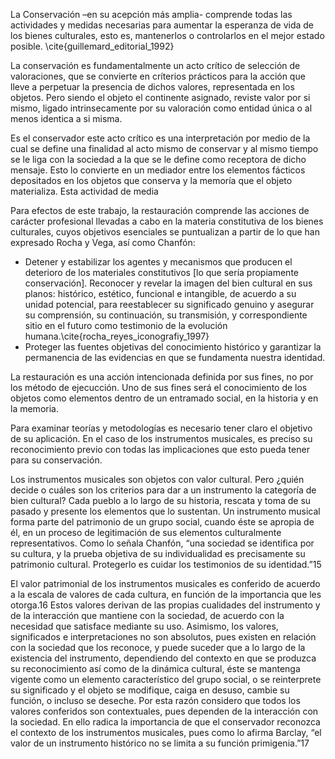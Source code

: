 La Conservación –en su acepción más amplia- comprende todas las actividades y medidas necesarias para aumentar la esperanza de vida de los bienes culturales, esto es, mantenerlos o controlarlos en el mejor estado posible. \cite{guillemard_editorial_1992}

La conservación es fundamentalmente un acto crítico de selección de valoraciones, que se convierte en críterios prácticos para la acción que lleve a perpetuar la presencia de dichos valores, representada en los objetos. Pero siendo el objeto el continente asignado, reviste valor por si mismo, ligado intrinsecamente por su valoración como entidad única o al menos identica a si misma. 

Es el conservador este acto crítico es una interpretación por medio de la cual se define una finalidad al acto mismo de conservar y al mismo tiempo se le liga con la sociedad a la que se le define como receptora de dicho mensaje. Esto lo convierte en un mediador entre los elementos fácticos depositados en los objetos que conserva y la memoría que el objeto materializa. Esta actividad de media

Para efectos de este trabajo, la restauración comprende las acciones de carácter profesional llevadas a cabo en la materia constitutiva de los bienes culturales, cuyos objetivos esenciales se puntualizan a partir de lo que han expresado Rocha y Vega, así como Chanfón:

+ Detener y estabilizar los agentes y mecanismos que producen el deterioro de los materiales constitutivos [lo que sería propiamente conservación]. Reconocer y revelar la imagen del bien cultural en sus planos: histórico, estético, funcional e intangible, de acuerdo a su unidad potencial, para reestablecer su significado genuino y asegurar su comprensión, su continuación, su transmisión, y correspondiente sitio en el futuro como testimonio de la evolución humana.\cite{rocha_reyes_iconografiy_1997}
+ Proteger las fuentes objetivas del conocimiento histórico y garantizar la permanencia de las evidencias en que se fundamenta nuestra identidad.

La restauración es una acción intencionada definida por sus fines, no por los método de ejecucción. Uno de sus fines será el conocimiento de los objetos como elementos dentro de un entramado social, en la historia y en la memoria.

Para examinar teorías y metodologías es necesario tener claro el objetivo de su aplicación. En el caso de los instrumentos musicales, es preciso su reconocimiento previo con todas las implicaciones que esto pueda tener para su conservación.

Los instrumentos musicales son objetos con valor cultural. Pero ¿quién decide o cuáles son los criterios para dar a un instrumento la categoría de bien cultural? Cada pueblo a lo largo de su historia, rescata y toma de su pasado y presente los elementos que lo sustentan. Un instrumento musical forma parte del patrimonio de un grupo social, cuando éste se apropia de él, en un proceso de legitimación de sus elementos culturalmente representativos. Como lo señala Chanfón, “una sociedad se identifica por su cultura, y la prueba objetiva de su individualidad es precisamente su patrimonio cultural. Protegerlo es cuidar los testimonios de su identidad.”15

El valor patrimonial de los instrumentos musicales es conferido de acuerdo a la escala de valores de cada cultura, en función de la importancia que les otorga.16 Estos valores derivan de las propias cualidades del instrumento y de la interacción que mantiene con la sociedad, de acuerdo con la necesidad que satisface mediante su uso. Asimismo, los valores, significados e interpretaciones no son absolutos, pues existen en relación con la sociedad que los reconoce, y puede suceder que a lo largo de la existencia del instrumento, dependiendo del contexto en que se produzca su reconocimiento así como de la dinámica cultural, éste se mantenga vigente como un elemento característico del grupo social, o se reinterprete su significado y el objeto se modifique, caiga en desuso, cambie su función, o incluso se deseche. Por esta razón considero que todos los valores conferidos son contextuales, pues dependen de la interacción con la sociedad. En ello radica la importancia de que el conservador reconozca el contexto de los instrumentos musicales, pues como lo afirma Barclay, “el valor de un instrumento histórico no se limita a su función primigenia.”17